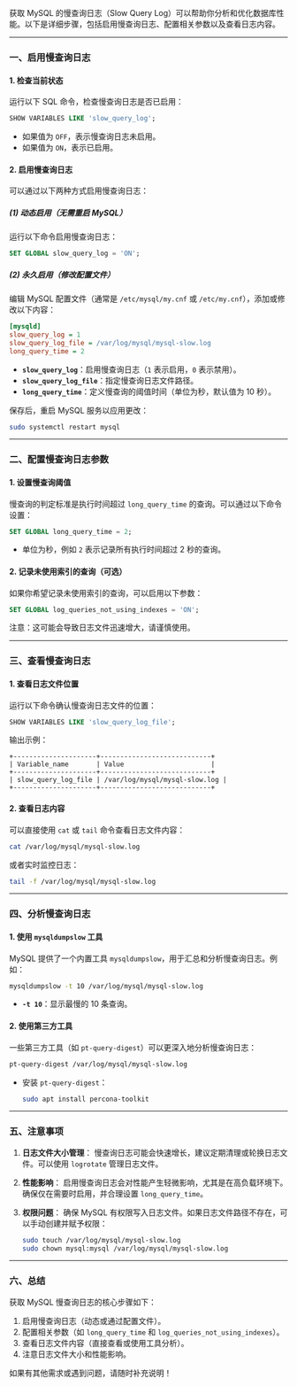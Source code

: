 获取 MySQL 的慢查询日志（Slow Query Log）可以帮助你分析和优化数据库性能。以下是详细步骤，包括启用慢查询日志、配置相关参数以及查看日志内容。

---

### **一、启用慢查询日志**

#### **1. 检查当前状态**
运行以下 SQL 命令，检查慢查询日志是否已启用：
```sql
SHOW VARIABLES LIKE 'slow_query_log';
```
- 如果值为 `OFF`，表示慢查询日志未启用。
- 如果值为 `ON`，表示已启用。

#### **2. 启用慢查询日志**
可以通过以下两种方式启用慢查询日志：

##### **(1) 动态启用（无需重启 MySQL）**
运行以下命令启用慢查询日志：
```sql
SET GLOBAL slow_query_log = 'ON';
```

##### **(2) 永久启用（修改配置文件）**
编辑 MySQL 配置文件（通常是 `/etc/mysql/my.cnf` 或 `/etc/my.cnf`），添加或修改以下内容：
```ini
[mysqld]
slow_query_log = 1
slow_query_log_file = /var/log/mysql/mysql-slow.log
long_query_time = 2
```
- **`slow_query_log`**：启用慢查询日志（`1` 表示启用，`0` 表示禁用）。
- **`slow_query_log_file`**：指定慢查询日志文件路径。
- **`long_query_time`**：定义慢查询的阈值时间（单位为秒，默认值为 10 秒）。

保存后，重启 MySQL 服务以应用更改：
```bash
sudo systemctl restart mysql
```

---

### **二、配置慢查询日志参数**

#### **1. 设置慢查询阈值**
慢查询的判定标准是执行时间超过 `long_query_time` 的查询。可以通过以下命令设置：
```sql
SET GLOBAL long_query_time = 2;
```
- 单位为秒，例如 `2` 表示记录所有执行时间超过 2 秒的查询。

#### **2. 记录未使用索引的查询（可选）**
如果你希望记录未使用索引的查询，可以启用以下参数：
```sql
SET GLOBAL log_queries_not_using_indexes = 'ON';
```
注意：这可能会导致日志文件迅速增大，请谨慎使用。

---

### **三、查看慢查询日志**

#### **1. 查看日志文件位置**
运行以下命令确认慢查询日志文件的位置：
```sql
SHOW VARIABLES LIKE 'slow_query_log_file';
```
输出示例：
```
+---------------------+----------------------------+
| Variable_name       | Value                      |
+---------------------+----------------------------+
| slow_query_log_file | /var/log/mysql/mysql-slow.log |
+---------------------+----------------------------+
```

#### **2. 查看日志内容**
可以直接使用 `cat` 或 `tail` 命令查看日志文件内容：
```bash
cat /var/log/mysql/mysql-slow.log
```
或者实时监控日志：
```bash
tail -f /var/log/mysql/mysql-slow.log
```

---

### **四、分析慢查询日志**

#### **1. 使用 `mysqldumpslow` 工具**
MySQL 提供了一个内置工具 `mysqldumpslow`，用于汇总和分析慢查询日志。例如：
```bash
mysqldumpslow -t 10 /var/log/mysql/mysql-slow.log
```
- **`-t 10`**：显示最慢的 10 条查询。

#### **2. 使用第三方工具**
一些第三方工具（如 `pt-query-digest`）可以更深入地分析慢查询日志：
```bash
pt-query-digest /var/log/mysql/mysql-slow.log
```
- 安装 `pt-query-digest`：
  ```bash
  sudo apt install percona-toolkit
  ```

---

### **五、注意事项**

1. **日志文件大小管理**：
   慢查询日志可能会快速增长，建议定期清理或轮换日志文件。可以使用 `logrotate` 管理日志文件。

2. **性能影响**：
   启用慢查询日志会对性能产生轻微影响，尤其是在高负载环境下。确保仅在需要时启用，并合理设置 `long_query_time`。

3. **权限问题**：
   确保 MySQL 有权限写入日志文件。如果日志文件路径不存在，可以手动创建并赋予权限：
   ```bash
   sudo touch /var/log/mysql/mysql-slow.log
   sudo chown mysql:mysql /var/log/mysql/mysql-slow.log
   ```

---

### **六、总结**

获取 MySQL 慢查询日志的核心步骤如下：
1. 启用慢查询日志（动态或通过配置文件）。
2. 配置相关参数（如 `long_query_time` 和 `log_queries_not_using_indexes`）。
3. 查看日志文件内容（直接查看或使用工具分析）。
4. 注意日志文件大小和性能影响。

如果有其他需求或遇到问题，请随时补充说明！